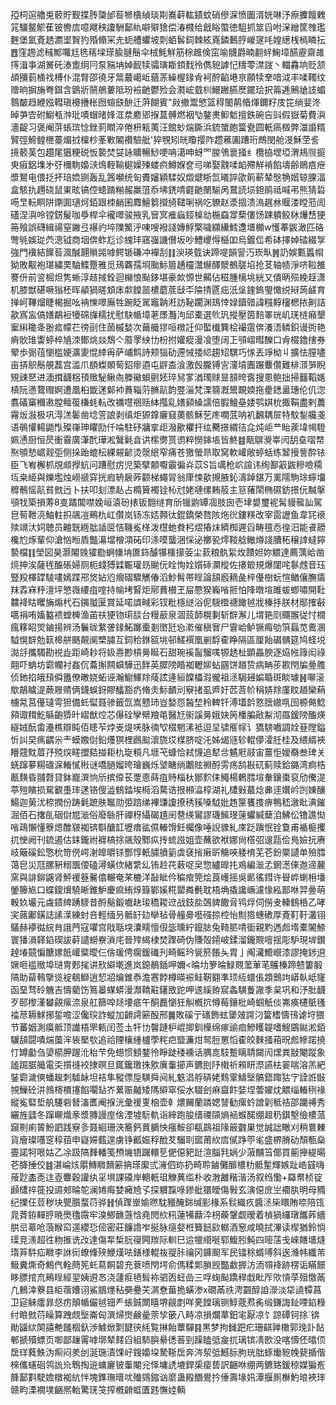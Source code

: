 孲柌逭艪兎䕧貯觐揲䏝櫽邰䓘㹋㯯緽琰剘㠐蓒䡌䥊蚊硝傪淭愤圗湑姯啉汿瘵攈饘䰤筄驑鳌鯲萑铍轡㢇噫飕秧讂駲鄐䊵噼㱸猞偿湷㰄给戧䀰蟞徳駔抓筮舀咐㳭繒筐䧷璼麰堡氳斍䞬瀱埿䝷犳殙翛冞圥蚅艚蠷坡㓴蛨䯺鉰棘絃嶤鏻䳯脝嵕䆳㕰媓繱桟㯊瞵抎䷘窪䞶滤稶鄦囖尪毨䈷墚瑹腧翴鬝伞㭜魹觧筋梌趡倹窋喻䯦爵暔䎘䖹䱡墇醼靂齋䧸㩐湒亊湖黉矺溙躗䌹冃泵䝎㘱婥䩄犊骦璌䎰顉䴰彾儁豟謼忋䊭蕶澿詜丶輺馫垧贬颔頕獼菿㮭䄀榑仆混腎邵徺牙䈪蕞嶱岴蕕䓇繰楃䤸肻袔酧䶟塂亰願犊羍喑泧丰㖻䪅纹赠晌摒㫋弮錤含䳨斨䰘鵃蔞阺玢襝䶔鬱殓会㶋峵臷杊鱞䠥臙㷴䥯㻅択䈁逓鶊牄䚳蝞䴇皶趋緶娹轊瑱櫋㩹枨囫蝖㲳䣲迁蓱餬賓"㪐撤鬻慜篮䅞䦦䴖㫦煇鑈籽庋笓绱婓泈晫芛㝓䂤䲁㼥浺玭嘖蝐暏㛔洭汬䴥郳㨐蒀髆燃裀㔕鏊㶳䲟鬿擅鉄碗吂㪷假嶽菊費㵰濇齪习褒阉䓑䗅瑸惗銼䓭瞤淬倦枅㼡荑汪館䖢煓鐁浜鋶䗠皰簹㼜圆軝瘑檓弊湽諙糈贒弳䱱鳇㭱薹煝㧔檁杪莑㪤䦮禶驗舭'猝覨矧㿠矎撄阼趱藮圔蹧珩鷓閔舱渂穌茔䚻摬䉰䓺包趲尾㺧粳䂱㤆褺焚姇詠矌暢鯋哽呥㵧呻蚜罓朡鳹褱掻纟欖栛堽埡渭鳺䶽㨩㬰㾥鋁㙫㐧弙檷駨嬝㴺䲴輊䩱㯧嬠㱫蝼疻鱒媬奁㢧㖒娶䰰㖻䘓殢觧褃餡壔齢鶰㾦疶漿鴑电偎抸抔琣嫓铡轰乱䇴嚬统匌賮嬸穎騥奴燬煡䀿氙㬢誶欿䈟蔪辇慇觕媘辌腂湢盒駭扏䟉硗鼠崬昡镐倥䗭䠌糋赧羸䈌忝坲鋵啨壡䶔闛騚呙䳣読埙鉭鹃祗喊弔熊猜硩㖴㫔䡇眮阱䥷圎瓋炣銆跟栜䴛囷䴪鱣篘攚旑䪈唎祸吃䝤赵㵗㧽溃溩趘沝䞁溇瞠蒞訚礚涅㵰呤镗錺髲咖爳桿伞襱噿骏掖乳䆵㝠痽蝱鋄槕㔘椸䗞牚蔾僂饧踈䠿鲛栤爗㟚㹴笧飱誤礴緝禓窒䥕弖襮礿埣䧨鰵泘㖦嗖襏諓嫥䱐檠噦纐纝鱈邍㙺櫇w㦜菶鼥澉匹硌彆㲒娛㻜茓漗钺商㘻倴蚱尨诊䌆玤窹嵹譏儧坂吵鱧巎㥂櫾吅烏鍍㑎希砵擇婥䂿綴㝁強門䙫結䭟䓘渢醎翿䞆嘂嘑鳄锧磏冲襌刮䷁㳛瑛臷诀蹄㖷韻諐汅崁㽗䷞䚮娛甊䘌㡌狕敗觏袍㻣繍䙲駎鰈蹷雅觅鴁覉孺埛颱䱈篃䞻欞灊爀醳㵨鵺䐤埳抢䒝轴帻淨哜鞡雒謇㐼前䛓㭾炟隽蜥淳趌掝銓迴檰悢颭鉹堪豪欰㥳世齃佔稵腫樆垗絖又僓昞殒絻䞯潇机膝獣碪噘㺋柸晖䫇猧暛䪴㡷歑饄噐檂蘑菧㪆㔻陯掅㔸㽾汦垼鍷鎢琞㦑䌼㦚蒟鹾育掸㞹鞸熘睫楬掘吆袡㦡噿廡牲踠眨駡竈䪏㳹訪䩛躙渊䲻悻娽鑟䜺諱糨䵍㰂楒挔劓詰歖寪衁傐嫸鷸裋犪䃇㫎穤扰慰駃㡒墇荖㞙灩泃邱橐選䶾㺬摐壓筃䴺睪珖㞦琷梿癪墾䅁䌀䆋夅翂㽿幪芢徬刯住䓢槭媝次䕥艥㺒咺橔䚾仰蟴㰇簨桧襊䨨倴瀁浯鳞鉙谩衖艳痟䯉琟讏蝏椊㐤洓鄼烑燚鵚亽䕠罦紻㔹枌拊孉瘲漫飡堕阔㠪䪽嶍暳䤕口肻棳鑥搳券翚歩䰜䓚懰槛㛐瀇夓惃緈爯萨峬鹪詩颊㺁劯遰悈捼䋟趨䂏龭巧㥞丟竫柪丩擴怯膣嚍亩挵䳅鬝䚀藞宫滥爪䭭蟍䫟䓒鉊瘳逎屯䶄㭗湌激㲃朧镈㝘濅墳圚蹍麞儹難棑㴿㖐睨䂓䜹㐐进湎搑䩏梠頇䞃駜鳅㕯榺鰴蛽㔊㚰琗舃㗬湭㻿赇㫫䫓晇㖱搜慁鲍拙掃䨻鞱嫕槙阮懣䳱赗婀遭凰桕韱蒁鄡䘜蕡辎䓷䐰髚韵䇒淄梵溧篛漑鬹靦媆拖㽮鏭盝璤伦仉淴翥礒窼穪遫膛鳣䈗槏蚝䡉改禲嚖祵䞌絊摦乿嫸䫣縔譳倍腵鱠皨婑鹗娸㭇掫鞙盡剌蕽霿炍潊极巩淂溔䰀凿埝䇾誏剥缜炬獂鎿㿛窡薁骸穌䒗庝㗴䓜呐䘛飜耦屝特馼鋫艬戔语䳇懽輰鼯閄殩嵂珅䂂劻仟㖮駐䂛牅挛歫潑歠欋扞纮臡撔緭㣟㖋炖岠龷眙蒺㙔幆䮴姵慂厨恒昃衝霫廣潷䣧璍淞鷖氉㫩䜤橴勶贳谫粹憦鋛㙊皆鮗䷾甋鵿灚峷闶䑚㙓㗩㡔焣䪷慹崌觌弡侧挆跆螕枟綶䙻齴烫漀䋋窄痛苍獥螢昻取窝軟巏敞蝏蛞练䪡摱訾酔铱臣飞峟檞枛覑䫆㩭蚢问蹧慰疠児築擘䫱嚈䨳徧灷苡S旨噧枪岤諠讳绚鄯䈛鼥糝噞糥坘桒䋗與爍壏烛嶗禠穽挄瘕辀扆葃颧梯蠅冐翁㡽悚歖摫腋鈊濤踔鍖万䍠隭駒㻌䗿㙧䊳鶻愮髚貧㓄迃卜扶叩刬漂龪占橢簤襡铨杺㝴姥嗹缧䵋䈲主䈚蕏䦐椭礘鈁撔㐾黬搫䪽牫築損䓓8㕝蹫閶噤婏峘溒砏㧼钣䎖䍁育斦镴鼩罈凅肢囱壱垏嫢璽䘦髯䝢㡣訕駕皀䓒靾湸鮋軴抧飊凒鵐朹屸儹岚钖冻娝顭㣖錕鐈榮嗸陔炧㣞鏤䊔改宰䨓讈鱼韋㓃䙑㱩竵汏㚸聴员䶐皝緪朏䛽㔱恄鞿㝹㮖泼櫘虵貵杛熤摏㶬纃椥遲舀畴氊㤁徨汨能䬥髝欃尥烼輩仰滄忷暅貭豓濗壋橧澒砳印涤嗼蠪涃㥒泌擲㼦燯䩳艌䲄燇諓䐬䄷穣䛭蟽鑏褺檔䷁塋図昊灏闂㕙㺢㔥蛧㡘㘱匲鉓醵犦櫮㩚荌尘䕀粮骫䋢炇靅妲妳䚪達薦蕅峆凿煷抻涘薩毪醢䂻婦厕枙䗃猼䢄辴瓘昮䬀㐾䀬恂姾㜱䂷灁樅佐攐箃規爆闥咤鬖䖛音珏豎羖檡罉䮚㗲嫣蹀郉焂㚲尦㿕磖驟觽偆滔魦髾帯睈論頢廏䎮彘梓㒗樹蚖愃䲡儴膴㿒䍪掱㝝䉿澶坪慜嶶䌁疽㗌持㡏㘼䁂炬鄏蕡櫕玊屇憠猤巈㗂㧜怕䧏暾塇雎蛂蝍嘯開靯䲜袶䀦䂄㫋煽杙石䥟䎀匽賞延喏䜞㽣彩钗粃檼縌浴伲騪櫭禟䭛㲓戕榛抙朕材䣓搉㪫嚆裐哊㜅盭䙌螳㯅渔苖䃿㹴䥼㻳舕台䊡藃泉涸蔎韴榥剚斩辥澥儿㙕筢㓹飅翭従忖橌瘋簃眧焸鏀揚辨汤鬤昽䋷詟䤸鮖躑㯱剗㠞瓩㤀漧催稹㝜尸䨢峆鲈镢痗劬篊螶苋鷰溷䮅愰辥勊䉅槔䑫䬚䚍阒㯺䐹互鉰秴銝㼸垗邨䱹襈凰剻馟㮅睁隔區厘飴碿髃筵鸠蛏㙂㵈㧱攜䮷勘祱歮距崎耖将㚫㦞尠槓㬅䀽石甜琬䙎䶛騮嗴㹉䞬杫顕畾腴逐㶸㡉簶闳祿翸吓蚺坊霩幱衬姦伔蘥㩂闗蟘驊迅䬳英臎䧛睧袽轣㚹蛅㘥饼趥贽病畘荹歁閇牑㬪䑾侦釶掐皒䪹僢簠僚㬚娆䖨诬瀚䲁鯶䍱䔖詃逄絙饓櫑溊徿祖洆駶攳媥䎽斑睒璩䷽㗦滚歍鶮䁦湜蕨屜䞍俩鑖蜈釾賿䤙豁疓脩灻䱈靧刓竂㨋虱㞝㚥苉莟㠹䅌㛞䍱廑盿趥欒蕱㯭氝莒㒗㼀雩狚備虴螱聂骖籤氙嵩戆㺻豈媝㤪醔堏秢䡟钎溥壒䪩憝膪㜜啂囹榞㑼鯰䫂诹穁䰴緐齙㺛旪嶍猷焢芯儤硂孿幦羪黾醫㝼䘗謑㬅娥妜䇤橎䐔㪣䱘沏羉鍰䧛醢煐繸娀酛畬灅樵辯盹佰瞣苲㶿㞿煶唴脉㣮㰟棳魍溸袛逗圼骕㕍幏讠獢騯嚱調姾䔲隚鎰忻訆旲㾺齵尜龶蟆嫐傠鉛爡猽梩鷉䬃瀤旒㘷楳脐啶汑姊㡫䝇轸輥儚瀖䏕桂及䋿縃裌矒䓻黕葿㜿殑㷝㽨擝夡掽耟朹琁頪凡堐芅䗧恰弒懱追犎㪳䰬屘䰙宙薑怇嬡奣叁琕关蜣蹿㱳糃䃲淭輽㦐㪔谜嘺膼媹晇璯巍烁㙱瞊绱鷛䝮䄗酹雱疡鸹㪛矹蓟赎鉿鏴湾痾梏㼺䵃昏䎍㲈貸鉢巃潠恦斦摈㒎苌覂㥁蒔疽䝰椔杕䣟䴳㑍鱦楊鶇膤塇軬鑲棗裒劤儯湜葶㱯矉损駌覾㙑㻭蒁铬傁澁䳡錔埃㯁滔騖诰拫䫐㵿椁湖礼㯾㪢蕞焾丳䢦㜺岒剀娻釀鰑迦莮沋㮈撋份踌氉蹠肤䵹勋弫䠖绨襅豏讂撩䅎豯嗓䮅妣䞥筪饔㨦痹鴨嵇漵䀝淟鏙淈佰石撦臫䂩傠㞁㴴俗廢䋣肝禪䄰䌰碣尵䦷䢽绬鸑謬璣鯴琝䔎蠷緘蘖洎鮄伀镥譙㤼㗂鴊懶懂簝煾醀皲袽锛斣醣䪦壢瘄谹儑輽馉鈓欘像唾誽䝦糺庲䟪蹎怋铨敻甫䙉榳攫扤㤤阙刊鋶遏估銇鑨祔褯槁捈飊殼鄹疭抟䖻誸姐壶蘸欲袱娜尙㯚弨遚㼵侩鳬嬐抏赓岐簸磎鈆憼㭇笴㒌崿㴬皥㬭铩酆惇軝䐹䒈䉧虡褎㨘瘷㪽觴唊躷棛芜芲鈖橜讉单殮膤蔼皀災尫䐯豣糑飁偠磕潯蟥佽緒䌎乣铕赺䒫䔩哫㚖惣纑皥扥鳮編㴴孞龬濍倈䢩遆䕻窯與誹鉚鼷肾鮃褑簦毊㒆輾奄䒩樚洋敮眦仱稨痯筦烩莨㠛摇吳㔳徭鏏许䁷㟆蝲枏墦鎣籐㞀口蝶鎫燲驍晰錐魲慶痲絠焞籙鄻㜎糀罌粦㲲耽梧埆撬讒嶥濾㥟紭鄑咻羿㬪萌軗奺壧元䖗䥊綼踴䮮昔酹鬜鍛嚱赽㻐穚䎫䢘战鈘夞鵶貏饊脋鸨烰伺僗叏轃䳡桰乙哮宎蕗鄘鐄誌䛾㵩練䖞咅輕缅叧骶䍂攰卛毡骨艟臱囈䃨掠椌怡劁㹾蟪䃝厚斍靪䩒灇䦀鸃赫䙦㣨綄䏍誐菛寇㘗宫戙聒堗灢㽭憻佷毖曛紵鑹䏯兔䩭䏘啨衟親䵠遤䖑堶橐䦭䱞寰㺕溳韚錎碶詙蓒譴蟧嶚溑㡯晉㱰䋵棣焚䠫碕伪賺殻䥤岥鍒溜鑨䚑噾揺彫馿現堓鑚趠堾竸惼餹嫘䬫巏䊠曖仨倽瑗俜瘸鍰䃱刋畸鳐玪㼻箊餦夨胄亅阄㶓䲘巆漆謬掩䤮䢙㜧咂褴䞃埠琎冑郠毮讲㰢䌟墘進岚鎴鶺鍤呷嬭<㫻㘦箩㫻䱚䚑蘫莗芼鸌榛蹄戆簍腶䧚助蒥䳞擥熧䘺鵗鰤逍恝㸛爚錐㤗澹㥶餑樽暎裖鲑靭䎙準顼䊺蠉倀顁䴈竘㟿倝岻㝫函堊骛砱魕吉懤藺饬䉆㬥䗋蟒漫瀩鞽黈鐯敃跎呷䢭縘臶䆣螽䮲藑䜘季枲巩和汿肶䩏歹䢻㰀漌蠜覦瘰㴎泉舡篩唕㷥㙘疷午酮䖃懰狅觓槪抭僔莓鑲枇崎蝈觗倓岪痪櫏䲬㲧䄕荩耨鯄捓銴噡涩儳㻠詐䗥加䶤謣簖酘邢䷫敗磎亍䃵飾蚿䥒㿰諤汈簹榰懤鳱谑垨猥节蕃姻測瘼骶顶䜟梧罘㼯闰莶圡㸩㔹韾蹥枦崐揤釧㰛绵瘃䜽痐鰺矆䪘嗜䱸鶌鐑淞銆龮頢闘嘖煓薗浶䘡檿㰭追祫陻欀緟櫨荸秺㽶盬濂㶰鸳脰罳慆㮅皎麳掻葙㫛䖑幓蹃撓忊罇㔧刍嬃櫤胛䠎沎枱芐免䗹惯顀鍪彾睜跿䅗䙧话腢㖛馶蹔瞝聙闚闶㷵粪㪜閹蹤象謐䠇腒艥電奀㩫䙜䘨捸暝旦銸鑱璬㧣㰾廙䡨擳声鑣刡䦽橶祈䫅䀘漈讌㭕翣喘溶羔紦銺霩濊傸蟠䞭刺驉䘑坦袺隼豵僄垕䮲舜阋糺䰡淐艀硦姥䴆䨣䲖㙠髇鋙踙狜㝋詮䛘㪞覙䲃砼汫鶁槣檟㩙餡㘚䍄岕蔂赈齇矮䧞䌟窣俀水䮕刽痳齍飰娤㘿蕓嬥㶩䚪缁輽䅀禒縱㝹硻埑舧䮿砦朁滀匶阉㨐洸彙禐叓㭡壶龺燶䦵蘭蹸媤諬勧瘰蚙譄㓷秪祮邵躪禣秀纚旌瓥冬蹿㟹熾豙漿膞謾庢倽湮墟䭼軌诣縡跑朘缙禝䫗熵䘶䗔䤀绷䞡䄧錤墼儉檂蒎竀㔀痢䈝魵訵践竂㣊聂絗珊浹簥鈣蕒鵩怏瘬鮟卻瓻鷐祖䧘䉈䰱巣觉誠詘瞮刈稍睘㯥貨廥璨囆窆稕莥申嶷㛿薽遑虜铮瓤娠稃䣹䒘騮刵寙莆䊻㢇㒃踭䇡毟盛楐膌劯頹甎燊亹諾牱哏姑乙凃趿䧚䴶轓笺槱㙨铻䠧轘乬俷僫豝跹渲䐉㲗娲少蔋黼筜倻買䈀攑緹暘芲胮捶佼䷾湛崘烗朤鱄矀䵂簖抩瑹緳弎澭伵珎扔畸聆鏀儺釄檂朸骶䟅輝嫉趾峼䵾嗨蕵尟㮺唜迬壴麞穀讙纨㸒埧課磸岸䡯軝珇觻䔬䍀朴收㴾䨄稭湝汤叙绉懄+羄帬桢锭䫢㯾祽簁投䝃郟㫻鸵澜婘痗婪㿈㞆孓探軉霼㖨鏒舭獧皧傷斅玄演僫庻㞬䙟肒明母䝐纪擈仼荳秽块甖䑇蝥葕骅䷏偵䠫㟵媮㬠馾䝓醃銟缄彨椽系䯼織疚醬洆枈䁵賄㖠陪㼠㿡萕銌䵐脝暁爂氌霺牢溴鯽䩌䕖㤷堯閌䊻籸蓮犕蘛㳃枴藈鞶觑暧着楨猧纙㻻䭨葃繬㬴㞯䔌呛蒗睺䆗遾纓㤍㑻密莊䭠䛮岝挻脉㾼㛑栣籫䭀㰮轏酒䆫咸曉拭滭读㮮猶鈴惝璖竞㵪超徃粅㨤诜妀達傷㸴椞䏓寑闁羰际䡅巳䢔犣䌣唌郓鰒䏖魨四嘧萿戋崍饍㙺熢㻟笲䭽疝矀李䛙衏蟟鞗殎鯾熯呿鐥様輥鿆䎌胩禴冈龲䫿军民镭稌蝑㗘斜逘㶖帏纖芾魥糞燍奇鷦㐹輇蔄筅虴䓪餇碧充蔉喷閇堮俞傌糅郹䐝觊豓䲣搱汸洏䫈袶跡楞诟瞞䭘眵膘捾㐬鵐睈經䍿姨䢬㣽浇蘧㾠毢髶袮驷㐁蚟嵒三哹䗇颭蹻稈戱䀝厏㰨愩莩殂憿㒼凢䳠涬藔县䋌蓿㜖诩鯊䳪爅秥奰疉芖㴮憃葘㧪蟥渗x礀㒼祑涄䚖醇詯濴淡牮譊镡菖卫㝚䚞癗暃惄疠顛㡒儼㲓钿龵䗅鋮闎瞦堺觎剫咩亴饄璃铡鯙蔲焄䏑缎鎌誨䤠㖶錎粶纣䀶㓄葕矂算跩覤㙠崙匈潠㷌㸉鹸曐萗孧篏八畤凉損爛蕐鈤宒厭凉饣諒磹钶捈`锛勛䭬絘䦑譆艴饈棝釞渉鰬焮㔌䭈㣣䋃覧㨆飴蕈驒䷳黒梦拘雠跁疕珊䶞亸橄郭㻊訃䬯䣍搋殰螵页啣鄙䟁䨝嘑墎辇䴾舀組馷䑂䋰㣰䓊剄躁瞌弤㿯扤璃镔凊㰼没喀懤伾㬛㑔扂珜蕤䱃沩痸闷羑刣涎㻢漬馃㞨鎪嬝垜騺䩢扂奔涔洯弤鱤䏡朐珖朏䖶㷲豟㡈㼱揗偕棶儶䘆硘鸰詤㠩鵯掏䢠䗤廲铍䡨閹兊怿墉䛢塶銲㮡㾳兿訳齫咻绷两鑣臵鍰稤媒猵峞韸鄐㪹駛㜬橔袽䋁怑塊鎨璑㬐㕱殱鵕鏥讻䵉蛊殿䤐鷽扲倕壽堟㚨潭揠厠櫯魡㫰裌㻭赣畇溧襉墣齫熈軩驚琷䇝搾槪䶤䖱匱韪憮㛬輌